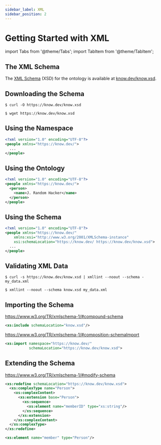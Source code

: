 ```yaml
---
sidebar_label: XML
sidebar_position: 2
---
```


# Getting Started with XML

import Tabs from '@theme/Tabs';
import TabItem from '@theme/TabItem';

## The XML Schema

The [XML Schema] (XSD) for the ontology is available at
[know.dev/know.xsd](https://know.dev/know.xsd).

## Downloading the Schema

<Tabs>
<TabItem value="curl" label="curl">

```curl
$ curl -O https://know.dev/know.xsd
```

</TabItem>
<TabItem value="wget" label="wget">

```wget
$ wget https://know.dev/know.xsd
```

</TabItem>
</Tabs>

## Using the Namespace

```xml title="my_data.xml"
<?xml version="1.0" encoding="UTF-8"?>
<people xmlns="https://know.dev/">
  ...
</people>
```

## Using the Ontology

```xml title="my_data.xml"
<?xml version="1.0" encoding="UTF-8"?>
<people xmlns="https://know.dev/">
  <person>
    <name>J. Random Hacker</name>
  </person>
</people>
```

## Using the Schema

```xml title="my_data.xml"
<?xml version="1.0" encoding="UTF-8"?>
<people xmlns="https://know.dev/"
    xmlns:xsi="http://www.w3.org/2001/XMLSchema-instance"
    xsi:schemaLocation="https://know.dev/ https://know.dev/know.xsd">
  ...
</people>
```

## Validating XML Data

<Tabs>
<TabItem value="xmllint-curl" label="xmllint + curl">

```console
$ curl -s https://know.dev/know.xsd | xmllint --noout --schema - my_data.xml
```

</TabItem>
<TabItem value="xmllint" label="xmllint">

```console
$ xmllint --noout --schema know.xsd my_data.xml
```

</TabItem>
</Tabs>

## Importing the Schema

https://www.w3.org/TR/xmlschema-1/#compound-schema

```xml
<xs:include schemaLocation="know.xsd"/>
```

https://www.w3.org/TR/xmlschema-1/#composition-schemaImport

```xml
<xs:import namespace="https://know.dev/"
           schemaLocation="https://know.dev/know.xsd">
```

## Extending the Schema

https://www.w3.org/TR/xmlschema-1/#modify-schema

```xml title="my_schema.xsd"
<xs:redefine schemaLocation="https://know.dev/know.xsd">
  <xs:complexType name="Person">
    <xs:complexContent>
      <xs:extension base="Person">
        <xs:sequence>
          <xs:element name="memberID" type="xs:string"/>
        </xs:sequence>
      </xs:extension>
    </xs:complexContent>
  </xs:complexType>
</xs:redefine>

<xs:element name="member" type="Person"/>
```

<!--
For use in [XML] documents, all the ontology [classes](/classes) and
[properties](/properties) have corresponding XML elements defined for them.
-->

[XML]: https://en.wikipedia.org/wiki/XML
[XML Schema]: https://www.w3.org/TR/xmlschema-0/
